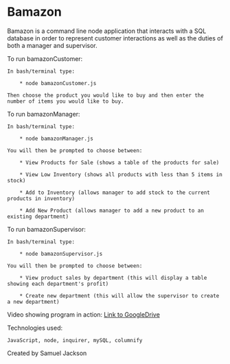 # Bamazon

Bamazon is a command line node application that interacts with a SQL database in order to represent customer interactions as well as the duties of both a manager and supervisor.

To run bamazonCustomer:

    In bash/terminal type:

        * node bamazonCustomer.js
    
    Then choose the product you would like to buy and then enter the number of items you would like to buy.

To run bamazonManager:

    In bash/terminal type:

        * node bamazonManager.js

    You will then be prompted to choose between:

        * View Products for Sale (shows a table of the products for sale)

        * View Low Inventory (shows all products with less than 5 items in stock)

        * Add to Inventory (allows manager to add stock to the current products in inventory)

        * Add New Product (allows manager to add a new product to an existing department)

To run bamazonSupervisor:

    In bash/terminal type:

        * node bamazonSupervisor.js
    
    You will then be prompted to choose between:

        * View product sales by department (this will display a table showing each department's profit)

        * Create new department (this will allow the supervisor to create a new department)

Video showing program in action: [Link to GoogleDrive](https://drive.google.com/file/d/1ytWtpTBPm-vjicntIrjI1vZhPSr-C7Xp/view)

Technologies used:

    JavaScript, node, inquirer, mySQL, columnify

Created by Samuel Jackson